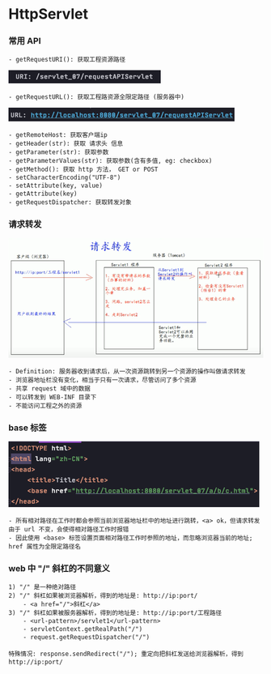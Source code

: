 # HttpServlet


### 常用 API

    - getRequestURI(): 获取工程资源路径 
    
![uniformResourceIdentifier](imagePool/uri.png)    

    - getRequestURL(): 获取工程路资源全限定路径 (服务器中)
    
![uniformResourceLocator](imagePool/url.png)    

    - getRemoteHost: 获取客户端ip
    - getHeader(str): 获取 请求头 信息
    - getParameter(str): 获取参数
    - getParameterValues(str): 获取参数(含有多值, eg: checkbox)
    - getMethod(): 获取 http 方法， GET or POST
    - setCharacterEncoding("UTF-8")
    - setAttribute(key, value)
    - getAttribute(key)
    - getRequestDispatcher: 获取转发对象
    


### 请求转发

![requestForward](imagePool/requestForward.png)

    - Definition: 服务器收到请求后，从一次资源跳转到另一个资源的操作叫做请求转发
    - 浏览器地址栏没有变化，相当于只有一次请求，尽管访问了多个资源
    - 共享 request 域中的数据
    - 可以转发到 WEB-INF 目录下
    - 不能访问工程之外的资源



### base 标签

![baseTag](imagePool/baseTag.png)

    - 所有相对路径在工作时都会参照当前浏览器地址栏中的地址进行跳转，<a> ok，但请求转发由于 url 不变，会使得相对路径工作时报错
    - 因此使用 <base> 标签设置页面相对路径工作时参照的地址，而忽略浏览器当前的地址; href 属性为全限定路径名



### web 中 "/" 斜杠的不同意义

    1) "/" 是一种绝对路径
    2) "/" 斜杠如果被浏览器解析，得到的地址是: http://ip:port/
        - <a href="/">斜杠</a>
    3) "/" 斜杠如果被服务器解析，得到的地址是: http://ip:port/工程路径
        - <url-pattern>/servlet1</url-pattern>
        - servletContext.getRealPath("/")
        - request.getRequestDispatcher("/")
    
    特殊情况: response.sendRedirect("/"); 重定向把斜杠发送给浏览器解析，得到 http://ip:port/
